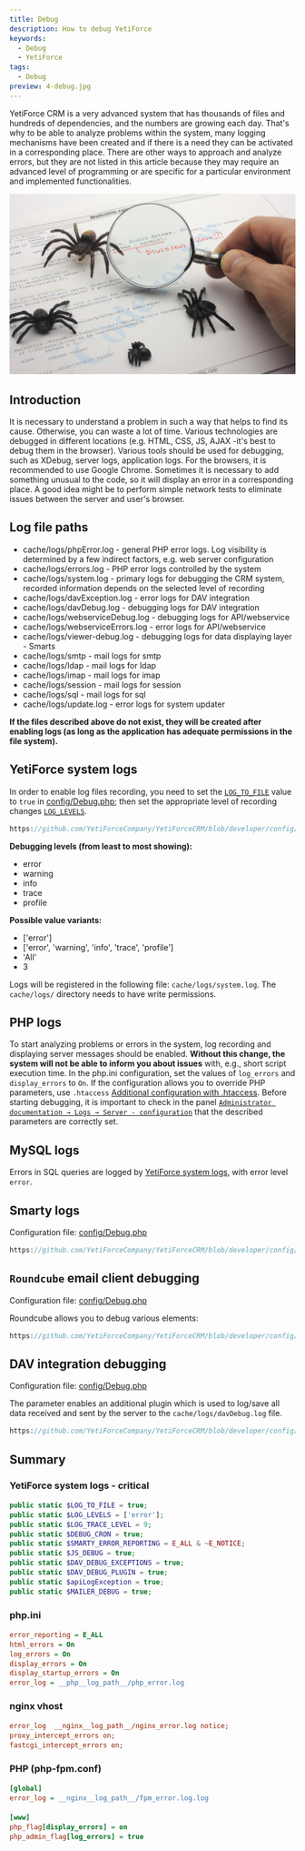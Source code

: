 ```yaml
---
title: Debug
description: How to debug YetiForce
keywords:
  - Debug
  - YetiForce
tags:
  - Debug
preview: 4-debug.jpg
---
```


YetiForce CRM is a very advanced system that has thousands of files and hundreds of dependencies, and the numbers are growing each day. That's why to be able to analyze problems within the system, many logging mechanisms have been created and if there is a need they can be activated in a corresponding place. There are other ways to approach and analyze errors, but they are not listed in this article because they may require an advanced level of programming or are specific for a particular environment and implemented functionalities. 

![Debug](4-debug.jpg)

## Introduction

It is necessary to understand a problem in such a way that helps to find its cause. Otherwise, you can waste a lot of time. Various technologies are debugged in different locations (e.g. HTML, CSS, JS, AJAX -it's best to debug them in the browser). Various tools should be used for debugging, such as XDebug, server logs, application logs. For the browsers, it is recommended to use Google Chrome. Sometimes it is necessary to add something unusual to the code, so it will display an error in a corresponding place. A good idea might be to perform simple network tests to eliminate issues between the server and user's browser. 

## Log file paths

- cache/logs/phpError.log - general PHP error logs. Log visibility is determined by a few indirect factors, e.g. web server configuration
- cache/logs/errors.log - PHP error logs controlled by the system
- cache/logs/system.log - primary logs for debugging the CRM system, recorded information depends on the selected level of recording
- cache/logs/davException.log - error logs for DAV integration
- cache/logs/davDebug.log - debugging logs for DAV integration 
- cache/logs/webserviceDebug.log - debugging logs for API/webservice
- cache/logs/webserviceErrors.log - error logs for API/webservice
- cache/logs/viewer-debug.log - debugging logs for data displaying layer - Smarts
- cache/logs/smtp - mail logs for smtp
- cache/logs/ldap - mail logs for ldap
- cache/logs/imap - mail logs for imap
- cache/logs/session - mail logs for session
- cache/logs/sql - mail logs for sql
- cache/logs/update.log - error logs for system updater

**If the files described above do not exist, they will be created after enabling logs (as long as the application has adequate permissions in the file system).**

## YetiForce system logs

In order to enable log files recording, you need to set the [`LOG_TO_FILE`](https://doc.yetiforce.com/code/classes/Config-Debug.html#property_LOG_TO_FILE) value to `true` in [config/Debug.php](https://github.com/YetiForceCompany/YetiForceCRM/blob/developer/config/Debug.php); then set the appropriate level of recording changes [`LOG_LEVELS`](https://doc.yetiforce.com/code/classes/Config-Debug.html#property_LOG_LEVELS). 

```php reference
https://github.com/YetiForceCompany/YetiForceCRM/blob/developer/config/Debug.php#L20-L27
```

**Debugging levels (from least to most showing):**

- error
- warning
- info
- trace
- profile

**Possible value variants:**

- ['error']
- ['error', 'warning', 'info', 'trace', 'profile']
- 'All'
- 3

Logs will be registered in the following file: `cache/logs/system.log`. The `cache/logs/` directory needs to have write permissions.

## PHP logs

To start analyzing problems or errors in the system, log recording and displaying server messages should be enabled. **Without this change, the system will not be able to inform you about issues** with, e.g., short script execution time. In the php.ini configuration, set the values of `log_errors` and `display_errors` to `On`. If the configuration allows you to override PHP parameters, use `.htaccess` [Additional configuration with .htaccess](/pl/introduction/requirements/#additional-configuration-with-htaccess-use). Before starting debugging, it is important to check in the panel [`Administrator documentation → Logs → Server - configuration`](/administrator-guides/logs/server-configuration) that the described parameters are correctly set.

## MySQL logs

Errors in SQL queries are logged by [YetiForce system logs](#yetiforce-system-logs), with error level `error`.

## Smarty logs

Configuration file: [config/Debug.php](https://github.com/YetiForceCompany/YetiForceCRM/blob/developer/config/Debug.php)

```php reference
https://github.com/YetiForceCompany/YetiForceCRM/blob/developer/config/Debug.php#L71-L75
```

## `Roundcube` email client debugging

Configuration file: [config/Debug.php](https://github.com/YetiForceCompany/YetiForceCRM/blob/developer/config/Debug.php)

Roundcube allows you to debug various elements:

```php reference
https://github.com/YetiForceCompany/YetiForceCRM/blob/developer/config/Debug.php#L114-L145
```

## DAV integration debugging

Configuration file: [config/Debug.php](https://github.com/YetiForceCompany/YetiForceCRM/blob/developer/config/Debug.php)

The parameter enables an additional plugin which is used to log/save all data received and sent by the server to the `cache/logs/davDebug.log` file.

```php reference
https://github.com/YetiForceCompany/YetiForceCRM/blob/developer/config/Debug.php#L105-L109
```

## Summary

### YetiForce system logs - critical

```php
public static $LOG_TO_FILE = true;
public static $LOG_LEVELS = ['error'];
public static $LOG_TRACE_LEVEL = 9;
public static $DEBUG_CRON = true;
public static $SMARTY_ERROR_REPORTING = E_ALL & ~E_NOTICE;
public static $JS_DEBUG = true;
public static $DAV_DEBUG_EXCEPTIONS = true;
public static $DAV_DEBUG_PLUGIN = true;
public static $apiLogException = true;
public static $MAILER_DEBUG = true;
```

### php.ini

```ini
error_reporting = E_ALL
html_errors = On
log_errors = On
display_errors = On
display_startup_errors = On
error_log = __php__log_path__/php_error.log
```

### nginx vhost

```ini
error_log  __nginx__log_path__/nginx_error.log notice;
proxy_intercept_errors on;
fastcgi_intercept_errors on;
```

### PHP (php-fpm.conf)

```ini
[global]
error_log = __nginx__log_path__/fpm_error.log.log

[www]
php_flag[display_errors] = on
php_admin_flag[log_errors] = true
```
